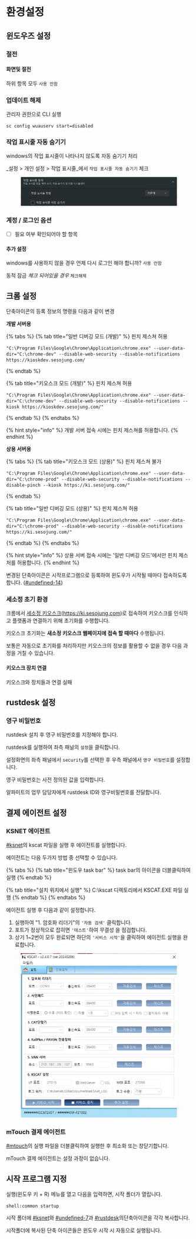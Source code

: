 # 환경설정

## 윈도우즈 설정

### 절전

#### 화면및 절전

하위 항목 모두 `사용 안함`

### 업데이트 해제

관리자 권한으로 CLI 실행

```
sc config wuauserv start=disabled
```

### 작업 표시줄 자동 숨기기

windows의 작업 표시줄이 나타나지 않도록 자동 숨기기 처리

_설정  > 개인 설정 > 작업 표시줄_에서 `작업 표시줄 자동 숨기기` 체크

<figure><img src="../.gitbook/assets/image (5).png" alt=""><figcaption></figcaption></figure>

### 계정 / 로그인 옵션

* [ ] 필요 여부 확인되어야 할 항목

#### 추가 설정

windows를 사용하지 않을 경우 언제 다시 로그인 해야 합니까? `사용 안함`

동적 잠금 _체크 되어있을 경우_ `체크해제`



## 크롬 설정

단축아이콘의 등록 정보의 명령을 다음과 같이 변경

**개발 서버용**

{% tabs %}
{% tab title="일반 디버깅 모드 (개발)" %}
핀치 제스쳐 허용

```
"C:\Program Files\Google\Chrome\Application\chrome.exe" --user-data-dir="C:\chrome-dev" --disable-web-security --disable-notifications https://kioskdev.sesojung.com/
```
{% endtab %}

{% tab title="키오스크 모드 (개발)" %}
핀치 제스쳐 허용

```
"C:\Program Files\Google\Chrome\Application\chrome.exe" --user-data-dir="C:\chrome-dev" --disable-web-security --disable-notifications --kiosk https://kioskdev.sesojung.com/"
```
{% endtab %}
{% endtabs %}

{% hint style="info" %}
개발 서버 접속 시에는 핀치 제스쳐를 허용합니다.
{% endhint %}

**상용 서버용**

{% tabs %}
{% tab title="키오스크 모드 (상용)" %}
핀치 제스쳐 불가

```
"C:\Program Files\Google\Chrome\Application\chrome.exe" --user-data-dir="C:\chrome-prod" --disable-web-security --disable-notifications --disable-pinch --kiosk https://ki.sesojung.com/"
```
{% endtab %}

{% tab title="일반 디버깅 모드 (상용)" %}
핀치 제스쳐 허용

```
"C:\Program Files\Google\Chrome\Application\chrome.exe" --user-data-dir="C:\chrome-prod" --disable-web-security --disable-notifications https://ki.sesojung.com/"
```
{% endtab %}
{% endtabs %}

{% hint style="info" %}
상용 서버 접속 시에는 '일반 디버깅 모드'에서만 핀치 제스처를 허용합니다.
{% endhint %}

변경된 단축아이콘은 시작프로그램으로 등록하여 윈도우가 시작될 때마다 접속하도록 합니다. ([#undefined-14](envsetting.md#undefined-14 "mention"))

### 세소정 초기 환경

크롬에서 [세소정 키오스크](https://ki.sesojung.com)(https://ki.sesojung.com)로 접속하여 키오스크를 인식하고 플랫폼과 연결하기 위해 초기화를 수행합니다.

키오스크 초기화는 **새소정 키오스크 웹페이지에 접속 할 때마다** 수행됩니다.



보통은 자동으로 초기화를 처리하지만 키오스크의 정보를 활용할 수 없을 경우  다음 과정을 거칠 수 있습니다.

#### 키오스크 장치 연결

키오스크와 장치들과 연결 실패

## rustdesk 설정

### 영구 비밀번호

rustdesk 설치 후 영구 비밀번호를 지정해야 합니다.

rustdesk를 실행하여 좌측 패널의 `설정`을 클릭합니다.

설정화면의 좌측 패널에서 `security`를 선택한 후 우측 패널에서 `영구 비밀번호`를 설정합니다.

영구 비밀번호는 사전 정의된 값을 입력합니다.

알파미트의 업무 담당자에게 rustdesk ID와 영구비밀번호를 전달합니다.

## 결제 에이전트 설정

### KSNET 에이전트

[#ksnet](../#ksnet "mention")의 kscat 파일을 실행 후 에이전트를 실행합니다.

에이전트는 다음 두가지 방법 중 선택할 수 있습니다.

{% tabs %}
{% tab title="윈도우 task bar" %}
task bar의 아이콘을 더블클릭하여 실행
{% endtab %}

{% tab title="설치 위치에서 실행" %}
C:\kscat 디렉토리에서 KSCAT.EXE 파일 실행
{% endtab %}
{% endtabs %}

에이전트 실행 후 다음과 같이 설정합니다.

1. 실행하여 "1. 암호화 리더기"의 `'자동 검색'` 클릭합니다.
2. 포트가 정상적으로 잡히면 `'테스트'`하여 무결성 을 점검합니다.
3. 상기 1\~2번이 모두 완료되면 하단의 `'서비스 시작'`을 클릭하여 에이전트 실행을 완료합니다.

<figure><img src="../.gitbook/assets/image (4).png" alt=""><figcaption></figcaption></figure>

### mTouch 결제 에이전트

[#mtouch](../#mtouch "mention")의  실행 파일을 더블클릭하여 실행한 후 최소화 또는 창닫기합니다.

mTouch 결제 에이전트는 설정 과정이 없습니다.



## 시작 프로그램 지정

실행(윈도우 키 + R) 메뉴를 열고 다음을 입력하면, 시작 폴더가 열립니다.

```shell
shell:common startup
```

시작 폴더에 [#ksnet](envsetting.md#ksnet "mention")와 [#undefined-7](envsetting.md#undefined-7 "mention")과 [#rustdesk](envsetting.md#rustdesk "mention")의단축아이콘을 각각 복사합니다.

시작폴더에 복사된 단축 아이콘들은 윈도우 시작 시 자동으로 실행됩니다.
